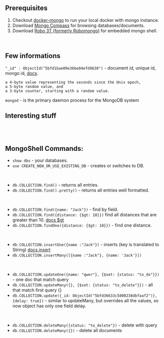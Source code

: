 ## Prerequisites
1. Checkout [docker-mongo](./docker-mongo.md) to run your local docker with mongo instance. <br> 
2. Download [Mongo Compass](https://www.mongodb.com/products/compass) for browsing databases/documents. <br>
3. Download [Robo 3T (formerly Robomongo)](https://robomongo.org/) for embedded mongo shell. <br>

<br>

## Few informations
`"_id" : ObjectId("5bfd1bae09e36be04efd9630")` - document id, unique id, mongo id, [docs](https://docs.mongodb.com/manual/reference/method/ObjectId/#ObjectIDs-BSONObjectIDSpecification).
```
a 4-byte value representing the seconds since the Unix epoch,
a 5-byte random value, and
a 3-byte counter, starting with a random value.
```
`mongod` - is the primary daemon process for the MongoDB system

## Interesting stuff

<br>
<br>

## MongoShell Commands: 
- `show dbs` - your databases.
- `use CREATE_NEW_OR_USE_EXISTING_DB` - creates or switches to DB.

<br>

- `db.COLLECTION.find()` - returns all entries.
- `db.COLLECTION.find().pretty()` - returns all entries well formatted.

<br>

- `db.COLLECTION.find({name: "Jack"})` -  find by field.
- `db.COLLECTION.find({distance: {$gt: 10}})` find all distances that are greater than 10. [docs $gt](https://docs.mongodb.com/manual/reference/operator/query/gt/)
- `db.COLLECTION.findOne({distance: {$gt: 10}})` - find one distance.

<br>

- `db.COLLECTION.insertOne({name :"Jack"})` - inserts (key is translated to String) [docs insert](https://docs.mongodb.com/manual/tutorial/insert-documents/)
- `db.COLLECTION.insertMany([{name :"Jack"}, {name: 'Jack'}])` 

<br> 

- `db.COLLECTION.updateOne({name: "qwer"}, {$set: {status: "to_do"}})` - one doc that match query 
- `db.COLLECTION.updateMany({}, {$set: {status: "to_delete"}})` - all that match first query {}
- `db.COLLECTION.update({_id: ObjectId("5bfd36633c5800238dbfaaf2")}, {delay: true})` - similar to updateMany, but overrides all the values, so now object has only one field delay.


<br>

- `db.COLLECTION.deleteMany({status: "to_delete"})` - delete with query
- `db.COLLECTION.deleteMany({})` - delete all documents

